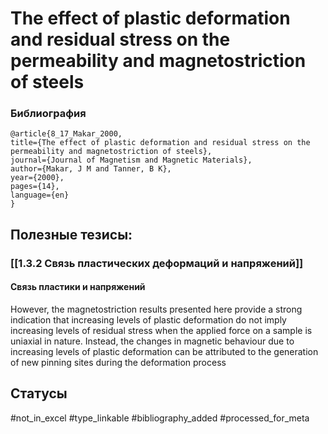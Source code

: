 # The effect of plastic deformation and residual stress on the permeability and magnetostriction of steels

### Библиография
```
@article{8_17_Makar_2000,
title={The effect of plastic deformation and residual stress on the permeability and magnetostriction of steels},
journal={Journal of Magnetism and Magnetic Materials},
author={Makar, J M and Tanner, B K},
year={2000},
pages={14},
language={en}
}
```

## Полезные тезисы:
### [[1.3.2 Связь пластических деформаций и напряжений]]
#### Связь пластики и напряжений
However, the magnetostriction results presented here provide a strong indication that increasing levels of plastic deformation do not imply increasing levels of residual stress when the applied force on a sample is uniaxial in nature.
Instead, the changes in magnetic behaviour due to increasing levels of plastic deformation can be attributed to the generation of new pinning sites during the deformation process

## Статусы
#not_in_excel 
#type_linkable 
#bibliography_added
#processed_for_meta

